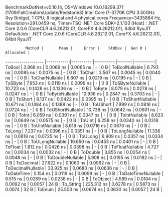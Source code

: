 
BenchmarkDotNet=v0.10.14, OS=Windows 10.0.16299.371 (1709/FallCreatorsUpdate/Redstone3)
Intel Core i7-3770K CPU 3.50GHz (Ivy Bridge), 1 CPU, 8 logical and 4 physical cores
Frequency=3435884 Hz, Resolution=291.0459 ns, Timer=TSC
.NET Core SDK=2.1.103
  [Host]     : .NET Core 2.0.6 (CoreCLR 4.6.26212.01, CoreFX 4.6.26212.01), 64bit RyuJIT
  DefaultJob : .NET Core 2.0.6 (CoreCLR 4.6.26212.01, CoreFX 4.6.26212.01), 64bit RyuJIT


             Method |       Mean |     Error |    StdDev |  Gen 0 | Allocated |
------------------- |-----------:|----------:|----------:|-------:|----------:|
             ToBool |   3.868 ns | 0.0069 ns | 0.0065 ns |      - |       0 B |
     ToBoolNullable |   6.793 ns | 0.0085 ns | 0.0075 ns |      - |       0 B |
             ToChar |   3.567 ns | 0.0045 ns | 0.0040 ns |      - |       0 B |
     ToCharNullable |   6.807 ns | 0.0219 ns | 0.0195 ns |      - |       0 B |
            ToSByte |   7.953 ns | 0.0119 ns | 0.0099 ns |      - |       0 B |
    ToSByteNullable |  10.723 ns | 0.1428 ns | 0.1336 ns |      - |       0 B |
             ToByte |   8.079 ns | 0.0278 ns | 0.0247 ns |      - |       0 B |
     ToByteNullable |  10.938 ns | 0.2847 ns | 0.3703 ns |      - |       0 B |
            ToShort |   8.137 ns | 0.0422 ns | 0.0395 ns |      - |       0 B |
    ToShortNullable |  10.671 ns | 0.1484 ns | 0.1388 ns |      - |       0 B |
           ToUShort |   7.999 ns | 0.0816 ns | 0.0724 ns |      - |       0 B |
   ToUShortNullable |  10.738 ns | 0.0642 ns | 0.0601 ns |      - |       0 B |
              ToInt |   6.059 ns | 0.0391 ns | 0.0347 ns |      - |       0 B |
      ToIntNullable |   8.623 ns | 0.0649 ns | 0.0575 ns |      - |       0 B |
             ToUInt |   6.258 ns | 0.0340 ns | 0.0318 ns |      - |       0 B |
     ToUIntNullable |   8.618 ns | 0.0716 ns | 0.0670 ns |      - |       0 B |
             ToLong |   7.237 ns | 0.0396 ns | 0.0351 ns |      - |       0 B |
     ToLongNullable |  11.336 ns | 0.0818 ns | 0.0725 ns |      - |       0 B |
            ToULong |   6.909 ns | 0.0357 ns | 0.0334 ns |      - |       0 B |
    ToULongNullable |  10.650 ns | 0.0453 ns | 0.0401 ns |      - |       0 B |
            ToFloat |   1.812 ns | 0.0426 ns | 0.0398 ns |      - |       0 B |
    ToFloatNullable |   4.727 ns | 0.0034 ns | 0.0032 ns |      - |       0 B |
           ToDouble |   3.855 ns | 0.0054 ns | 0.0048 ns |      - |       0 B |
   ToDoubleNullable |   5.908 ns | 0.0195 ns | 0.0182 ns |      - |       0 B |
          ToDecimal |  27.622 ns | 0.1060 ns | 0.0992 ns |      - |       0 B |
  ToDecimalNullable |  33.925 ns | 0.0680 ns | 0.0636 ns |      - |       0 B |
         ToDateTime |   5.154 ns | 0.0119 ns | 0.0099 ns |      - |       0 B |
 ToDateTimeNullable |   6.515 ns | 0.0269 ns | 0.0238 ns |      - |       0 B |
           ToObject |   4.589 ns | 0.0104 ns | 0.0092 ns | 0.0057 |      24 B |
          To_String | 225.312 ns | 0.6278 ns | 0.5873 ns | 0.0074 |      32 B |
             ToEnum |  25.503 ns | 0.0674 ns | 0.0630 ns | 0.0057 |      24 B |
